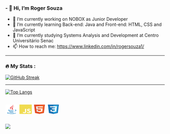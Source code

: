 ### - 👋 Hi, I’m Roger Souza

  - 🔭 I’m currently working on NOBOX as Junior Developer
  - 🌱 I’m currently learning Back-end: Java and Front-end: HTML, CSS and JavaScript
  - 👀 I’m currently studying Systems Analysis and Development at Centro Universitário Senac
  - 📫 How to reach me: https://www.linkedin.com/in/rogersouza1/

<div>

<hr>

### :fire: My Stats :
[![GitHub Streak](http://github-readme-streak-stats.herokuapp.com?user=rogersouza1&theme=dark&background=000000)](https://git.io/streak-stats)

<hr>

[![Top Langs](https://github-readme-stats.vercel.app/api/top-langs/?username=rogersouza1&layout=compact&theme=vision-friendly-dark)](https://github.com/anuraghazra/github-readme-stats)
 
</div>

<div style="display: inline_block"><br>
  <img align="center" alt="Roger-Java" height="30" width="40" src="https://github.com/devicons/devicon/blob/master/icons/java/java-original.svg">
  <img align="center" alt="Roger-Js" height="30" width="40" src="https://raw.githubusercontent.com/devicons/devicon/master/icons/javascript/javascript-plain.svg">
  <img align="center" alt="Roger-HTML" height="30" width="40" src="https://raw.githubusercontent.com/devicons/devicon/master/icons/html5/html5-original.svg">
  <img align="center" alt="Roger-CSS" height="30" width="40" src="https://raw.githubusercontent.com/devicons/devicon/master/icons/css3/css3-original.svg">

          
</div>
<br>
<div> 

 <a href="https://www.linkedin.com/in/rogersouza1/" target="_blank"><img src="https://img.shields.io/badge/-LinkedIn-%230077B5?style=for-the-badge&logo=linkedin&logoColor=white" target="_blank"></a> 

</a> 
</div>
